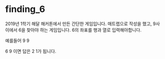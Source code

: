 # finding_6

2019년 1학기 해달 해커톤에서 만든 간단한 게임입니다.
매트랩으로 작성을 했고, 9사이에서 6을 찾아야 하는 게임입니다.
6의 좌표를 행과 열로 입력해야합니다.

예를들어
9 9

6 9
이면 답은 2 1가 됩니다.
